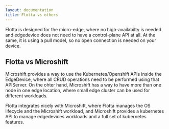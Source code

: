 ```yaml
---
layout: documentation
title: Flotta vs others
---
```


Flotta is designed for the micro-edge, where no high-availabilty is needed and
edgedevice does not need to have a control-plane API at all. At the same, it is
using a pull model, so no open connection is needed on your device.

## Flotta vs Microshift

Microshift provides a way to use the Kubernetes/Openshift APIs inside the
EdgeDevice, where all CRUD operations need to be performed using that APIServer.
On the ohter hand, Microshift has a way to have more than one node in one edge
location, where small edge cluster can be used for different workloads. 

Flotta integrates nicely with Microshift, where Flotta manages the OS lifecycle
and the Microshift workload, and Microshift provides a kubernetes API to manage
edgedevices workloads and a full set of kubernetes features.
